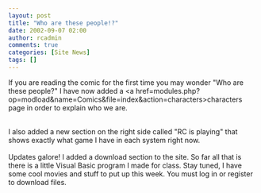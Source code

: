 ```yaml
---
layout: post
title: "Who are these people!?"
date: 2002-09-07 02:00
author: rcadmin
comments: true
categories: [Site News]
tags: []
---
```

If you are reading the comic for the first time you may wonder "Who are these people?" I have now added a  <a href=modules.php?op=modload&name=Comics&file=index&action=characters>characters</a> page in order to explain who we are. 
<br />

<br />
I also added a new section on the right side called "RC is playing" that shows exactly what game I have in each system right now.
<br />

<br />
Updates galore! I added a download section to the site. So far all that is there is a little Visual Basic program I made for class. Stay tuned, I have some cool movies and stuff to put up this week. You must log in or register to download files.
